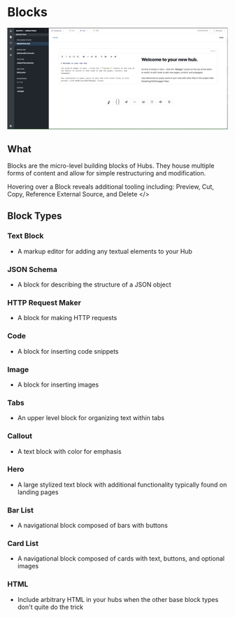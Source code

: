 # Blocks 

![](../../assets/gifs/Blocks.gif)

## What
Blocks are the micro-level building blocks of Hubs. They house multiple forms of content and allow for simple restructuring and modification. 

<callout> Hovering over a Block reveals additional tooling including: Preview, Cut, Copy, Reference External Source, and Delete </>

## Block Types 
### Text Block 
* A markup editor for adding any textual elements to your Hub 
### JSON Schema
* A block for describing the structure of a JSON object 
### HTTP Request Maker 
* A block for making HTTP requests 
### Code
* A block for inserting code snippets 
### Image 
* A block for inserting images
### Tabs 
* An upper level block for organizing text within tabs 
### Callout 
* A text block with color for emphasis 
### Hero 
* A large stylized text block with additional functionality typically found on landing pages 
### Bar List 
* A navigational block composed of bars with buttons 
### Card List 
* A navigational block composed of cards with text, buttons, and optional images
### HTML 
* Include arbitrary HTML in your hubs when the other base block types don't quite do the trick

